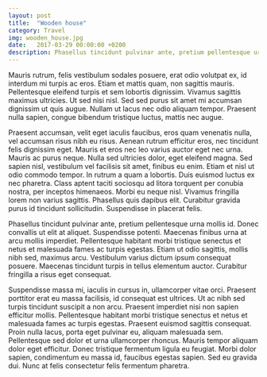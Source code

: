```yaml
---
layout: post
title:  "Wooden house"
category: Travel
img: wooden_house.jpg
date:   2017-03-29 00:00:00 +0200
description: Phasellus tincidunt pulvinar ante, pretium pellentesque urna mollis id. Donec convallis ut elit at aliquet. Suspendisse potenti.
---
```


Mauris rutrum, felis vestibulum sodales posuere, erat odio volutpat ex, id interdum mi turpis ac eros. Etiam et mattis quam, non sagittis mauris. Pellentesque eleifend turpis et sem lobortis dignissim. Vivamus sagittis maximus ultricies. Ut sed nisi nisl. Sed sed purus sit amet mi accumsan dignissim ut quis augue. Nullam ut lacus nec odio aliquam tempor. Praesent nulla sapien, congue bibendum tristique luctus, mattis nec augue.

Praesent accumsan, velit eget iaculis faucibus, eros quam venenatis nulla, vel accumsan risus nibh eu risus. Aenean rutrum efficitur eros, nec tincidunt felis dignissim eget. Mauris et eros nec leo varius auctor eget nec urna. Mauris ac purus neque. Nulla sed ultricies dolor, eget eleifend magna. Sed sapien nisl, vestibulum vel facilisis sit amet, finibus eu enim. Etiam et nisl ut odio commodo tempor. In rutrum a quam a lobortis. Duis euismod luctus ex nec pharetra. Class aptent taciti sociosqu ad litora torquent per conubia nostra, per inceptos himenaeos. Morbi eu neque nisl. Vivamus fringilla lorem non varius sagittis. Phasellus quis dapibus elit. Curabitur gravida purus id tincidunt sollicitudin. Suspendisse in placerat felis.

Phasellus tincidunt pulvinar ante, pretium pellentesque urna mollis id. Donec convallis ut elit at aliquet. Suspendisse potenti. Maecenas finibus urna at arcu mollis imperdiet. Pellentesque habitant morbi tristique senectus et netus et malesuada fames ac turpis egestas. Etiam ut odio sagittis, mollis nibh sed, maximus arcu. Vestibulum varius dictum ipsum consequat posuere. Maecenas tincidunt turpis in tellus elementum auctor. Curabitur fringilla a risus eget consequat.

Suspendisse massa mi, iaculis in cursus in, ullamcorper vitae orci. Praesent porttitor erat eu massa facilisis, id consequat est ultrices. Ut ac nibh sed turpis tincidunt suscipit a non arcu. Praesent imperdiet nisi non sapien efficitur mollis. Pellentesque habitant morbi tristique senectus et netus et malesuada fames ac turpis egestas. Praesent euismod sagittis consequat. Proin nulla lacus, porta eget pulvinar eu, aliquam malesuada sem. Pellentesque sed dolor et urna ullamcorper rhoncus. Mauris tempor aliquam dolor eget efficitur. Donec tristique fermentum ligula eu feugiat. Morbi dolor sapien, condimentum eu massa id, faucibus egestas sapien. Sed eu gravida dui. Nunc at felis consectetur felis fermentum pharetra.
